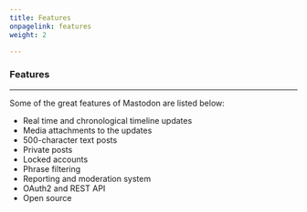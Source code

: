 ```yaml
---
title: Features
onpagelink: features
weight: 2

---
```


### Features
--------

Some of the great features of Mastodon are listed below:

*   Real time and chronological timeline updates
*   Media attachments to the updates
*   500-character text posts
*   Private posts
*   Locked accounts
*   Phrase filtering
*   Reporting and moderation system
*   OAuth2 and REST API
*   Open source
